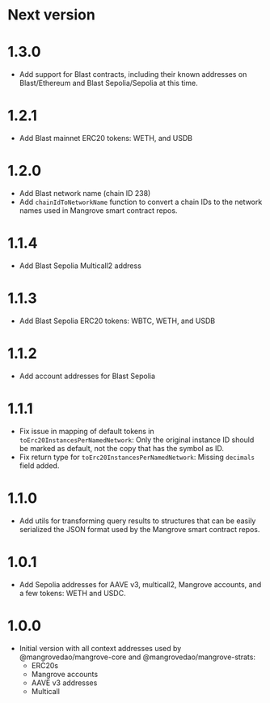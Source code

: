 # Next version

# 1.3.0

- Add support for Blast contracts, including their known addresses on Blast/Ethereum and Blast Sepolia/Sepolia at this time.

# 1.2.1

- Add Blast mainnet ERC20 tokens: WETH, and USDB

# 1.2.0

- Add Blast network name (chain ID 238)
- Add `chainIdToNetworkName` function to convert a chain IDs to the network names used in Mangrove smart contract repos.

# 1.1.4

- Add Blast Sepolia Multicall2 address

# 1.1.3

- Add Blast Sepolia ERC20 tokens: WBTC, WETH, and USDB

# 1.1.2

- Add account addresses for Blast Sepolia

# 1.1.1

- Fix issue in mapping of default tokens in `toErc20InstancesPerNamedNetwork`: Only the original instance ID should be marked as default, not the copy that has the symbol as ID.
- Fix return type for `toErc20InstancesPerNamedNetwork`: Missing `decimals` field added.

# 1.1.0

- Add utils for transforming query results to structures that can be easily serialized the JSON format used by the Mangrove smart contract repos.

# 1.0.1

- Add Sepolia addresses for AAVE v3, multicall2, Mangrove accounts, and a few tokens: WETH and USDC.

# 1.0.0

- Initial version with all context addresses used by @mangrovedao/mangrove-core and @mangrovedao/mangrove-strats:
  - ERC20s
  - Mangrove accounts
  - AAVE v3 addresses
  - Multicall
